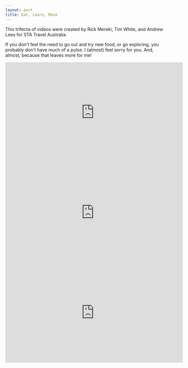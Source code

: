 ```yaml
---
layout: post
title: Eat, Learn, Move
---
```


This trifecta of videos were created by Rick Mereki, Tim White, and Andrew Lees for STA Travel Australia.

If you don't feel the need to go out and try new food, or go exploring, you probably don't have much of a pulse. I (almost) feel sorry for you. And, almost, because that leaves more for me!

<div class="video-container">
<iframe src="http://player.vimeo.com/video/27243869?title=0&amp;byline=0&amp;portrait=0&amp;color=191919" width="560" height="316" frameborder="0"></iframe>
</div>

<div class="clear"></div>

<div class="video-container">
<iframe src="http://player.vimeo.com/video/27244727?title=0&amp;byline=0&amp;portrait=0&amp;color=191919" width="560" height="316" frameborder="0"></iframe>
</div>

<div class="clear"></div>

<div class="video-container">
<iframe src="http://player.vimeo.com/video/27246366?title=0&amp;byline=0&amp;portrait=0&amp;color=191919" width="560" height="316" frameborder="0"></iframe>
</div>